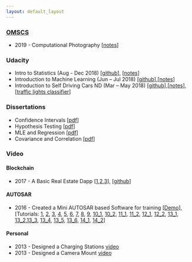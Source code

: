 ```yaml
---
layout: default_layout
---
```


### [OMSCS](http://www.omscs.gatech.edu/)

* 2019 - Computational Photography [[notes](https://cs6475.netlify.com/)]

### Udacity

* Intro to Statistics (Aug - Dec 2018) [[github](https://github.com/parthi2929/ud_st101)], [[notes](https://intro-to-statistics.readthedocs.io/)]
* Introduction to Machine Learning (Jun – Jul 2018) [[github](https://github.com/parthi2929/ud120_iML)],[[notes](https://intro-to-machine-learning.readthedocs.io/)]
* Introduction to Self Driving Cars ND (Mar – May 2018) [[github](https://github.com/parthi2929/ud_isdc_nd113)],[[notes](https://intro-to-self-driving-cars.readthedocs.io/)],[[traffic lights classifier](https://intro-to-self-driving-cars.readthedocs.io/8.%20Computer%20Vision%20and%20Classification/1.%20Final%20Project%20-%20Traffic_Light_Classifier/)]

### Dissertations  

* Confidence Intervals [[pdf](http://nbviewer.jupyter.org/github/parthi2929/ud_st101/blob/master/mkdocs/docs/Dissertations/24_Confidence_Intervals.pdf)]  
* Hypothesis Testing [[pdf](http://nbviewer.jupyter.org/github/parthi2929/ud_st101/blob/master/mkdocs/docs/Dissertations/24_Hypothesis_Testing_Main.pdf)]
* MLE and Regression [[pdf](http://nbviewer.jupyter.org/github/parthi2929/ud_st101/blob/master/mkdocs/docs/Dissertations/29_MLE_Regression_Main.pdf)]
* Covariance and Correlation  [[pdf](http://nbviewer.jupyter.org/github/parthi2929/ud_st101/blob/master/mkdocs/docs/Dissertations/30_Correlation_Main.pdf)]

### Video

#### Blockchain 

* 2017 - A Basic Real Estate Dapp [[1](https://www.youtube.com/watch?v=0dmo75qyXGk),[2](https://www.youtube.com/watch?v=uQMEfcqqYDY),[3](https://www.youtube.com/watch?v=92gkZO0tR8o)], [[github](https://github.com/parthi2929/a-basic-real-estate-dapp)]

#### AUTOSAR

* 2016 - Created a Mini AUTOSAR based Software for training [[Demo](https://vimeo.com/152726640)], [Tutorials: [1](https://vimeo.com/154021847), [2](https://vimeo.com/154021849), [3](https://vimeo.com/154022217), [4](https://vimeo.com/154021859), [5](https://vimeo.com/154021862), [6](https://vimeo.com/154021854), [7](https://vimeo.com/154021874), [8](https://vimeo.com/154021874), [9](https://vimeo.com/154968279), [10_1](https://vimeo.com/154968370), [10_2](https://vimeo.com/154968376), [11_1](https://vimeo.com/155097083), [11_2](https://vimeo.com/155097086), [12_1](https://vimeo.com/155641129), [12_2](https://vimeo.com/156653088), [13_1](https://vimeo.com/156793755), [13_2](https://vimeo.com/156793759),[13_3](https://vimeo.com/156793765), [13_4](https://vimeo.com/156793768), [13_5](https://vimeo.com/156793791), [13_6](https://vimeo.com/156793822), [14_1](https://vimeo.com/156794091), [14_2](https://vimeo.com/156794093)]


#### Personal

* 2013 - Designed a Charging Stations [video](https://vimeo.com/61194933)
* 2013 - Designed a Camera Mount [video](https://vimeo.com/74571343)


